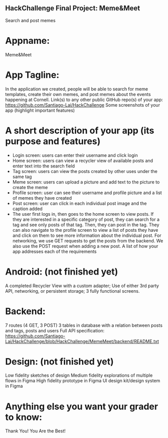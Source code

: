 ## HackChallenge Final Project: Meme&Meet
Search and post memes

# Appname:
Meme&Meet

# App Tagline:
In the application we created, people will be able to search for meme templates, create their own memes, and post memes about the events happening at Cornell. 
Link(s) to any other public GitHub repo(s) of your app: https://github.com/Santiago-Lai/HackChallenge
Some screenshots of your app (highlight important features)

# A short description of your app (its purpose and features)
* Login screen: users can enter their username and click login
* Home screen: users can view a recycler view of available posts and enter text into the search field
* Tag screen: users can view the posts created by other uses under the same tag
* Meme screen: users can upload a picture and add text to the picture to create the meme
* Profile screen: user can see their username and profile picture and a list of memes they have created
* Post screen: user can click in each individual post image and the caption added
* The user first logs in, then goes to the home screen to view posts. If they are interested in a specific category of post, they can search for a tag and see only posts of that tag. Then, they can post in the tag. They can also navigate to the profile screen to view a list of posts they have and click on them to see more information about the individual post. 
For networking, we use GET requests to get the posts from the backend. We also use the POST request when adding a new post. 
A list of how your app addresses each of the requirements

# Android: (not finished yet)
A completed Recycler View with a custom adapter;
Use of either 3rd party API, networking, or persistent storage;
3 fully functional screens.

# Backend:
7 routes (4 GET, 3 POST)
3 tables in database with a relation between posts and tags, posts and users
Full API specification: https://github.com/Santiago-Lai/HackChallenge/blob/HackChallenge/MemeMeet/backend/README.txt

# Design: (not finished yet)
Low fidelity sketches of design
Medium fidelity explorations of multiple flows in Figma
High fidelity prototype in Figma
UI design kit/design system in Figma

# Anything else you want your grader to know:
Thank You! You Are the Best!
